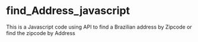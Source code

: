 # find_Address_javascript
This is a Javascript code using API to find a Brazilian address by Zipcode or find the zipcode by Address
